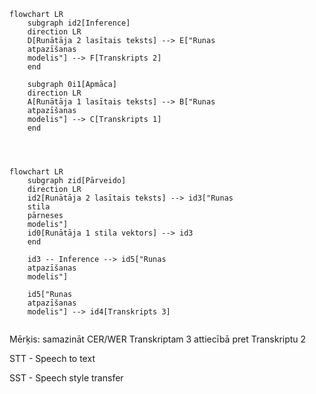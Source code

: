 ```mermaid
flowchart LR
    subgraph id2[Inference]
    direction LR
    D[Runātāja 2 lasītais teksts] --> E["Runas 
    atpazīšanas 
    modelis"] --> F[Transkripts 2]
    end
    
    subgraph 0i1[Apmāca]
    direction LR
    A[Runātāja 1 lasītais teksts] --> B["Runas 
    atpazīšanas 
    modelis"] --> C[Transkripts 1]
    end
    
    
    
```
```mermaid
flowchart LR
    subgraph zid[Pārveido]
    direction LR
    id2[Runātāja 2 lasītais teksts] --> id3["Runas 
    stila
    pārneses 
    modelis"]
    id0[Runātāja 1 stila vektors] --> id3
    end
    
    id3 -- Inference --> id5["Runas 
    atpazīšanas 
    modelis"] 
    
    id5["Runas 
    atpazīšanas 
    modelis"] --> id4[Transkripts 3]
    
```
Mērķis: samazināt CER/WER Transkriptam 3 attiecībā pret Transkriptu 2

STT - Speech to text

SST - Speech style transfer